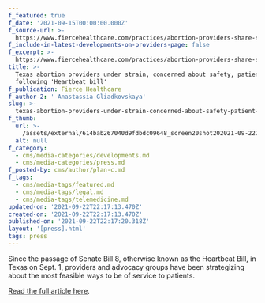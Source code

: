 ```yaml
---
f_featured: true
f_date: '2021-09-15T00:00:00.000Z'
f_source-url: >-
  https://www.fiercehealthcare.com/practices/abortion-providers-share-safety-concerns-challenges-to-operating-amid-sb8
f_include-in-latest-developments-on-providers-page: false
f_excerpt: >-
  https://www.fiercehealthcare.com/practices/abortion-providers-share-safety-concerns-challenges-to-operating-amid-sb8
title: >-
  Texas abortion providers under strain, concerned about safety, patient care
  following 'Heartbeat bill'
f_publication: Fierce Healthcare
f_author-2: ' Anastassia Gliadkovskaya'
slug: >-
  texas-abortion-providers-under-strain-concerned-about-safety-patient-care-following-heartbeat-bill
f_thumb:
  url: >-
    /assets/external/614bab267040d9fdbdc09648_screen20shot202021-09-2220at204.20.32%20PM.png
  alt: null
f_category:
  - cms/media-categories/developments.md
  - cms/media-categories/press.md
f_posted-by: cms/author/plan-c.md
f_tags:
  - cms/media-tags/featured.md
  - cms/media-tags/legal.md
  - cms/media-tags/telemedicine.md
updated-on: '2021-09-22T22:17:13.470Z'
created-on: '2021-09-22T22:17:13.470Z'
published-on: '2021-09-22T22:17:20.318Z'
layout: '[press].html'
tags: press
---
```


Since the passage of Senate Bill 8, otherwise known as the Heartbeat Bill, in Texas on Sept. 1, providers and advocacy groups have been strategizing about the most feasible ways to be of service to patients.

[Read the full article here](https://www.fiercehealthcare.com/practices/abortion-providers-share-safety-concerns-challenges-to-operating-amid-sb8).
